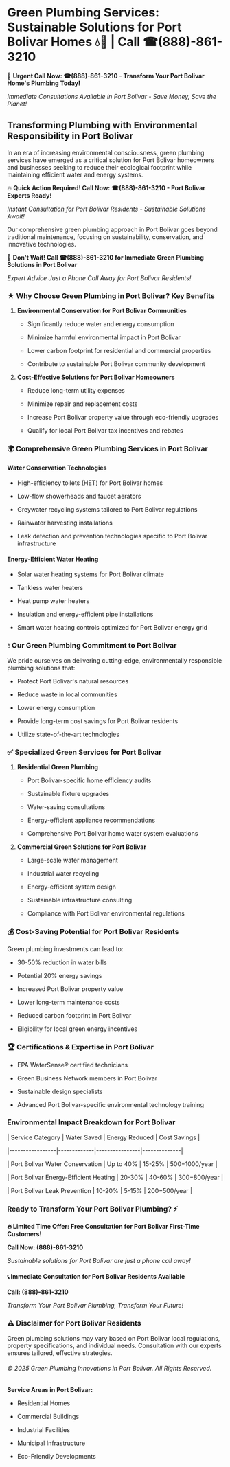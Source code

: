# Green Plumbing Services: Sustainable Solutions for Port Bolivar Homes 💧🌿 | Call ☎(888)-861-3210

🚨 **Urgent Call Now: ☎(888)-861-3210 - Transform Your Port Bolivar Home's Plumbing Today!**
*Immediate Consultations Available in Port Bolivar - Save Money, Save the Planet!*

## Transforming Plumbing with Environmental Responsibility in Port Bolivar

In an era of increasing environmental consciousness, green plumbing services have emerged as a critical solution for Port Bolivar homeowners and businesses seeking to reduce their ecological footprint while maintaining efficient water and energy systems. 

🔥 **Quick Action Required! Call Now: ☎(888)-861-3210 - Port Bolivar Experts Ready!**
*Instant Consultation for Port Bolivar Residents - Sustainable Solutions Await!*

Our comprehensive green plumbing approach in Port Bolivar goes beyond traditional maintenance, focusing on sustainability, conservation, and innovative technologies.

🚨 **Don't Wait! Call ☎(888)-861-3210 for Immediate Green Plumbing Solutions in Port Bolivar**
*Expert Advice Just a Phone Call Away for Port Bolivar Residents!*

### ★ Why Choose Green Plumbing in Port Bolivar? Key Benefits

1. **Environmental Conservation for Port Bolivar Communities** 
   - Significantly reduce water and energy consumption
   - Minimize harmful environmental impact in Port Bolivar
   - Lower carbon footprint for residential and commercial properties
   - Contribute to sustainable Port Bolivar community development

2. **Cost-Effective Solutions for Port Bolivar Homeowners** 
   - Reduce long-term utility expenses
   - Minimize repair and replacement costs
   - Increase Port Bolivar property value through eco-friendly upgrades
   - Qualify for local Port Bolivar tax incentives and rebates

### 🌍 Comprehensive Green Plumbing Services in Port Bolivar

#### Water Conservation Technologies
- High-efficiency toilets (HET) for Port Bolivar homes
- Low-flow showerheads and faucet aerators
- Greywater recycling systems tailored to Port Bolivar regulations
- Rainwater harvesting installations
- Leak detection and prevention technologies specific to Port Bolivar infrastructure

#### Energy-Efficient Water Heating
- Solar water heating systems for Port Bolivar climate
- Tankless water heaters
- Heat pump water heaters
- Insulation and energy-efficient pipe installations
- Smart water heating controls optimized for Port Bolivar energy grid

### 💧 Our Green Plumbing Commitment to Port Bolivar

We pride ourselves on delivering cutting-edge, environmentally responsible plumbing solutions that:
- Protect Port Bolivar's natural resources
- Reduce waste in local communities
- Lower energy consumption
- Provide long-term cost savings for Port Bolivar residents
- Utilize state-of-the-art technologies

### ✅ Specialized Green Services for Port Bolivar

1. **Residential Green Plumbing**
   - Port Bolivar-specific home efficiency audits
   - Sustainable fixture upgrades
   - Water-saving consultations
   - Energy-efficient appliance recommendations
   - Comprehensive Port Bolivar home water system evaluations

2. **Commercial Green Solutions for Port Bolivar**
   - Large-scale water management
   - Industrial water recycling
   - Energy-efficient system design
   - Sustainable infrastructure consulting
   - Compliance with Port Bolivar environmental regulations

### 💰 Cost-Saving Potential for Port Bolivar Residents

Green plumbing investments can lead to:
- 30-50% reduction in water bills
- Potential 20% energy savings
- Increased Port Bolivar property value
- Lower long-term maintenance costs
- Reduced carbon footprint in Port Bolivar
- Eligibility for local green energy incentives

### 🏆 Certifications & Expertise in Port Bolivar

- EPA WaterSense® certified technicians
- Green Business Network members in Port Bolivar
- Sustainable design specialists
- Advanced Port Bolivar-specific environmental technology training

### Environmental Impact Breakdown for Port Bolivar

| Service Category | Water Saved | Energy Reduced | Cost Savings |
|-----------------|-------------|----------------|--------------|
| Port Bolivar Water Conservation | Up to 40% | 15-25% | $500-$1000/year |
| Port Bolivar Energy-Efficient Heating | 20-30% | 40-60% | $300-$800/year |
| Port Bolivar Leak Prevention | 10-20% | 5-15% | $200-$500/year |

### Ready to Transform Your Port Bolivar Plumbing? ⚡

**🔥 Limited Time Offer: Free Consultation for Port Bolivar First-Time Customers!**

**Call Now: (888)-861-3210**
*Sustainable solutions for Port Bolivar are just a phone call away!*

#### 📞 Immediate Consultation for Port Bolivar Residents Available

**Call: (888)-861-3210**
*Transform Your Port Bolivar Plumbing, Transform Your Future!*

### ⚠️ Disclaimer for Port Bolivar Residents

Green plumbing solutions may vary based on Port Bolivar local regulations, property specifications, and individual needs. Consultation with our experts ensures tailored, effective strategies.

###### © 2025 Green Plumbing Innovations in Port Bolivar. All Rights Reserved.

**Service Areas in Port Bolivar:** 
- Residential Homes
- Commercial Buildings
- Industrial Facilities
- Municipal Infrastructure
- Eco-Friendly Developments